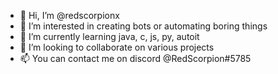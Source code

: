 - 👋 Hi, I’m @redscorpionx
- 👀 I’m interested in creating bots or automating boring things
- 🌱 I’m currently learning java, c, js, py, autoit
- 💞️ I’m looking to collaborate on various projects
- 📫 You can contact me on discord @RedScorpion#5785

<!---
redscorpionx/redscorpionx is a ✨ special ✨ repository because its `README.md` (this file) appears on your GitHub profile.
You can click the Preview link to take a look at your changes.
--->
